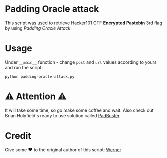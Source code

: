 # Padding Oracle attack
This script was used to retrieve Hacker101 CTF **Encrypted Pastebin** 3rd flag by using *Padding Oracle Attack*.

# Usage
Under `__main__` function - change `post` and `url` values according to yours and run the script:
```
python padding-oracle-attack.py
```

# ⚠ Attention ⚠
It will take some time, so go make some coffee and wait.
Also check out Brian Holyfield's ready to use solution called [PadBuster](https://github.com/AonCyberLabs/PadBuster).

# Credit
Give some ❤ to the original author of this script: [Werner](https://xz.aliyun.com/t/7054)
